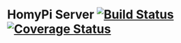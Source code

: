 # HomyPi Server [![Build Status](https://travis-ci.org/homyPi/homyPi_server.svg?branch=master)](https://travis-ci.org/homyPi/homyPi_server) [![Coverage Status](https://coveralls.io/repos/github/homyPi/homyPi_server/badge.svg?branch=master)](https://coveralls.io/github/homyPi/homyPi_server?branch=master)

